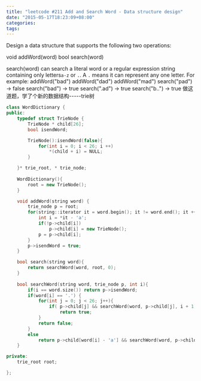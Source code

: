 ```yaml
---
title: "leetcode #211 Add and Search Word - Data structure design"
date: "2015-05-17T18:23:09+08:00"
categories:
tags:
---
```


                                            
Design a data structure that supports the following two operations:

void addWord(word)
bool search(word)


search(word) can search a literal word or a regular expression string containing only letters<code>a-z</code> or
<code>.</code>. A <code>.</code> means it can represent any one letter.
For example:
addWord("bad")
addWord("dad")
addWord("mad")
search("pad") -> false
search("bad") -> true
search(".ad") -> true
search("b..") -> true
做这道题，学了个新的数据结构-----trie树

```cpp
class WordDictionary {
public:
	typedef struct TrieNode {
		TrieNode * child[26];
		bool isendWord;

		TrieNode():isendWord(false){
		    for(int i = 0; i < 26; i ++)
				*(child + i) = NULL;
		}

	}* trie_root, * trie_node;
    
    WordDictionary(){
	    root = new TrieNode();
	}

	void addWord(string word) {
	    trie_node p = root;
		for(string::iterator it = word.begin(); it != word.end(); it ++) {
			int i = *it - 'a';
		    if(!p->child[i]) 
				p->child[i] = new TrieNode();
			p = p->child[i]; 
		}
		p->isendWord = true; 
	} 

	bool search(string word){
	    return searchWord(word, root, 0);
	}
    
	bool searchWord(string word, trie_node p, int i){
	    if(i == word.size()) return p->isendWord;
		if(word[i] == '.') {
		    for(int j = 0; j < 26; j++){
			    if( p->child[j] && searchWord(word, p->child[j], i + 1) )
					return true;
			}
			return false;
		}
		else
			return p->child[word[i] - 'a'] && searchWord(word, p->child[word[i] - 'a'], i + 1);
	}

private:
	trie_root root;

};
```

